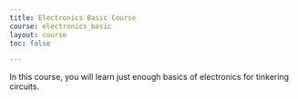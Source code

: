 ```yaml
---
title: Electronics Basic Course
course: electronics_basic
layout: course
toc: false

---
```


In this course, you will learn just enough basics of electronics for tinkering circuits.
